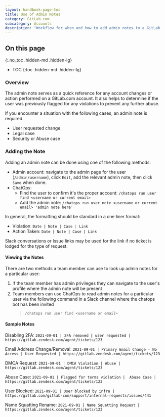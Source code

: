 ```yaml
---
layout: handbook-page-toc
title: Use of Admin Notes
category: GitLab.com
subcategory: Accounts
description: "Workflow for when and how to add admin notes to a GitLab.com account"
---
```


## On this page
{:.no_toc .hidden-md .hidden-lg}

- TOC
{:toc .hidden-md .hidden-lg}

### Overview

The admin note serves as a quick reference for any account changes or action performed on a GitLab.com account. It also helps to determine if the user was previously flagged for any violations to prevent any further abuse.

If you encounter a situation with the following cases, an admin note is required.

- User requested change
- Legal case
- Security or Abuse case

### Adding the Note

Adding an admin note can be done using one of the following methods:

  - Admin account: navigate to the admin page for the user (`/admin/username`), click `Edit`, add the relevant admin note, then click `Save` when done. 
  - ChatOps: 
    - Find the user to confirm it's the proper account: `/chatops run user find <username or current email>`
    - Add the admin note: `/chatops run user note <username or current email> 'admin note here'`

In general, the formatting should be standard in a one liner format:

- Violation: `Date | Note | Case | Link`
- Action Taken: `Date | Note | Case | Link`

Slack conversations or Issue links may be used for the link if no ticket is lodged for the type of request.

#### Viewing the Notes

There are two methods a team member can use to look up admin notes for a particular user:

1. If the team member has admin privileges they can navigate to the user's profile where the admin note will be present
2. Team members can use ChatOps to read admin notes for a particular user via the following command in a Slack channel where the chatops bot has been invited
   > `/chatops run user find <username or email>`

#### Sample Notes

Disabling 2FA:
`2021-09-01 | 2FA removed | user requested | https://gitlab.zendesk.com/agent/tickets/123`

Email Address Change/Removal:
`2021-09-01 | Primary Email Change - No Access | User Requested | https://gitlab.zendesk.com/agent/tickets/123`

DMCA Request:
`2021-09-01 | DMCA Violation | Abuse | https://gitlab.zendesk.com/agent/tickets/123`

Abuse Case:
`2021-09-01 | Flagged for terms violation |  Abuse Case | https://gitlab.zendesk.com/agent/tickets/123`

User Blocked:
`2021-09-01 | User blocked by infra | https://gitlab.com/gitlab-com/support/internal-requests/issues/441`

Name Squatting Rename:
`2021-09-01 | Name Squatting Request | https://gitlab.zendesk.com/agent/tickets/123`
